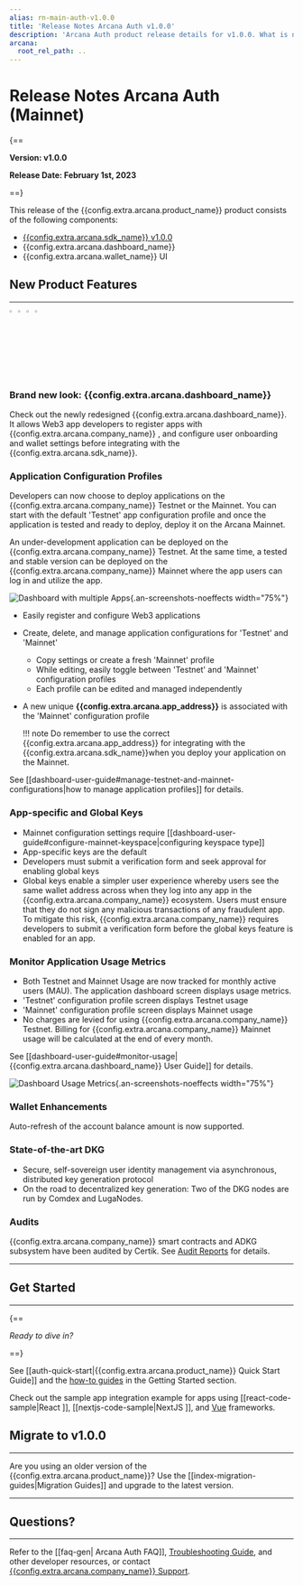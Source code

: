```yaml
---
alias: rn-main-auth-v1.0.0
title: 'Release Notes Arcana Auth v1.0.0'
description: 'Arcana Auth product release details for v1.0.0. What is new, what features have been added, optimizations and performance changes, and more.'
arcana:
  root_rel_path: ..
---
```


# Release Notes Arcana Auth (Mainnet)

{==

**Version: v1.0.0**

**Release Date: February 1st, 2023**

==}

This release of the {{config.extra.arcana.product_name}} product consists of the following components:

* [{{config.extra.arcana.sdk_name}} v1.0.0](https://www.npmjs.com/package/@arcana/auth/v/1.0.0)
* {{config.extra.arcana.dashboard_name}}
* {{config.extra.arcana.wallet_name}} UI

## New Product Features 

---

<img src="/img/icon_new_light.png#only-light" alt="New icon" width="3%" /><img src="/img/icon_new_dark.png#only-dark" alt="New icon" width="3%" /><img src="/img/icons/i_an_authsdk_light.png#only-light" alt="Auth SDK icon" width="3%0"/><img src="/img/icons/i_an_authsdk_dark.png#only-dark" alt="Auth SDK icon" width="3%" />

### Brand new look: {{config.extra.arcana.dashboard_name}} 

Check out the newly redesigned {{config.extra.arcana.dashboard_name}}. It allows Web3 app developers to register apps with {{config.extra.arcana.company_name}} , and configure user onboarding and wallet settings before integrating with the {{config.extra.arcana.sdk_name}}.

### Application Configuration Profiles

Developers can now choose to deploy applications on the {{config.extra.arcana.company_name}} Testnet or the Mainnet. You can start with the default 'Testnet' app configuration profile and once the application is tested and ready to deploy, deploy it on the Arcana Mainnet.

An under-development application can be deployed on the {{config.extra.arcana.company_name}} Testnet. At the same time, a tested and stable version can be deployed on the {{config.extra.arcana.company_name}} Mainnet where the app users can log in and utilize the app.

![Dashboard with multiple Apps](/img/an_db_mulitiple_apps.png){.an-screenshots-noeffects  width="75%"}

- Easily register and configure Web3 applications
- Create, delete, and manage application configurations for 'Testnet' and 'Mainnet'
    - Copy settings or create a fresh 'Mainnet' profile
    - While editing, easily toggle between 'Testnet' and 'Mainnet' configuration profiles
    - Each profile can be edited and managed independently
- A new unique **{{config.extra.arcana.app_address}}** is associated with the 'Mainnet' configuration profile

    !!! note
          Do remember to use the correct {{config.extra.arcana.app_address}} for integrating with the {{config.extra.arcana.sdk_name}}when you deploy your application on the Mainnet.

See [[dashboard-user-guide#manage-testnet-and-mainnet-configurations|how to manage application profiles]] for details. 

### App-specific and Global Keys

- Mainnet configuration settings require [[dashboard-user-guide#configure-mainnet-keyspace|configuring keyspace type]]
- App-specific keys are the default
- Developers must submit a verification form and seek approval for enabling global keys 
- Global keys enable a simpler user experience whereby users see the same wallet address across when they log into any app in the {{config.extra.arcana.company_name}} ecosystem. Users must ensure that they do not sign any malicious transactions of any fraudulent app. To mitigate this risk, {{config.extra.arcana.company_name}} requires developers to submit a verification form before the global keys feature is enabled for an app.

### Monitor Application Usage Metrics

- Both Testnet and Mainnet Usage are now tracked for monthly active users (MAU). The application dashboard screen displays usage metrics.
- 'Testnet' configuration profile screen displays Testnet usage
- 'Mainnet' configuration profile screen displays Mainnet usage
- No charges are levied for using {{config.extra.arcana.company_name}} Testnet. Billing for {{config.extra.arcana.company_name}} Mainnet usage will be calculated at the end of every month.
  
See [[dashboard-user-guide#monitor-usage|{{config.extra.arcana.dashboard_name}} User Guide]] for details.

![Dashboard Usage Metrics](/img/an_db_usage_metrics.png){.an-screenshots-noeffects width="75%"}

### Wallet Enhancements 

Auto-refresh of the account balance amount is now supported.

### State-of-the-art DKG

- Secure, self-sovereign user identity management via asynchronous, distributed key generation protocol
- On the road to decentralized key generation: Two of the DKG nodes are run by Comdex and LugaNodes.

### Audits

{{config.extra.arcana.company_name}}  smart contracts and ADKG subsystem have been audited by Certik. See [Audit Reports]({{page.meta.arcana.root_rel_path}}/audit/index.md) for details.

---

## Get Started

---

{==

*Ready to dive in?* 

==}

See [[auth-quick-start|{{config.extra.arcana.product_name}} Quick Start Guide]] and the [how-to guides]({{page.meta.arcana.root_rel_path}}/howto/index.md) in the Getting Started section. 

Check out the sample app integration example for apps using [[react-code-sample|React ]], [[nextjs-code-sample|NextJS ]], and [Vue](https://github.com/arcana-network/basic-storage-wallet-integration) frameworks.

## Migrate to v1.0.0

---

Are you using an older version of the {{config.extra.arcana.product_name}}? Use the [[index-migration-guides|Migration Guides]] and upgrade to the latest version.

---

## Questions? 

---

Refer to the [[faq-gen| Arcana Auth FAQ]], [Troubleshooting Guide]({{page.meta.arcana.root_rel_path}}/troubleshooting.md), and other developer resources, or contact [{{config.extra.arcana.company_name}} Support]({{page.meta.arcana.root_rel_path}}/support.md).
